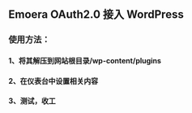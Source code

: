 ## Emoera OAuth2.0 接入 WordPress
### 使用方法：
#### 1、将其解压到网站根目录/wp-content/plugins
#### 2、在仪表台中设置相关内容
#### 3、测试，收工
